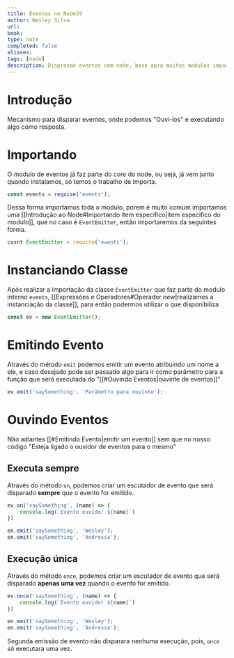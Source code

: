 ```yaml
---
title: Eventos no NodeJS
author: Wesley Silva
url:
book:
type: note
completed: false
aliases:
tags: [node]
description: Disprando eventos com node, base apra muitos modulos importantes
---
```

# Introdução
Mecanismo para disparar eventos, onde podemos "Ouvi-los" e executando algo como resposta.

# Importando
O modulo de eventos já faz parte do _core_ do node, ou seja, já vem junto quando instalamos, só temos o trabalho de importa.

```js
const events = requise('events');
```

Dessa forma importamos toda o modulo, porem é muito comum importamos uma [[Introdução ao Node#Importando item especifico|item especifico do modulo]], que no caso é `EventEmitter`, então importaremos da seguintes forma.

```js
cosnt EventEmitter = require('events');
```

# Instanciando Classe
Após realizar a importação da classe `EventEmitter` que faz parte do modulo interno `events`, [[Expressões e Operadores#Operador *new*|realizamos a instanciação da classe]], para então podermos utilizar o que disponibiliza

```js
const ev = new EventEmitter();
```


# Emitindo Evento
Através do método `emit` podemos emitir um evento atribuindo um nome a ele, e caso desejado pode ser passado algo para ir como parâmetro para a função que será executada do "[[#Ouvindo Eventos|ouvinte de eventos]]"

```js
ev.emit('saySomething', 'Parâmetro para ouvinte');
```

# Ouvindo Eventos
Não adiantes [[#Emitindo Evento|emitir um evento]] sem que no nosso código "Esteja ligado o ouvidor de eventos para o mesmo" 

## Executa sempre
Através do método `on`, podemos criar um escutador de evento que será disparado **sempre** que o evento for emitido.

```js
ev.on('saySomething', (name) => {
	console.log(`Evento ouvido! ${name}`)
})

en.emit('saySomething', 'Wesley');
en.emit('saySomething', 'Andressa');
```

## Execução única
Através do método `once`, podemos criar um escutador de evento que será disparado **apenas uma vez** quando o evento for emitido.

```js
ev.once('saySomething', (name) => {
	console.log(`Evento ouvido! ${name}`)
})

en.emit('saySomething', 'Wesley');
en.emit('saySomething', 'Andressa');
```

Segunda emissão de evento não disparara nenhuma execução, pois, `once` só executara uma vez.